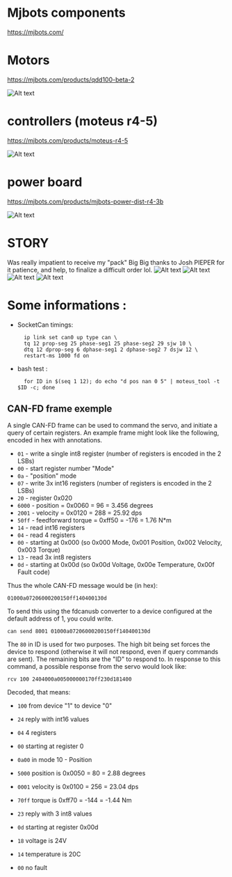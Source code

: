 # Mjbots components

https://mjbots.com/

# Motors
https://mjbots.com/products/qdd100-beta-2

![Alt text](../images/mjbots/qdd100.jpg?raw=true)

# controllers (moteus r4-5)
https://mjbots.com/products/moteus-r4-5

![Alt text](../images/mjbots/moteus-r45.jpg?raw=true)

# power board
https://mjbots.com/products/mjbots-power-dist-r4-3b

![Alt text](../images/mjbots/power_dist_r43b.jpg?raw=true)


# STORY

Was really impatient to receive my "pack"
Big Big thanks to Josh PIEPER for it patience, and help, to finalize a difficult order lol.
![Alt text](../images/mjbots/box1.jpg?raw=true)
![Alt text](../images/mjbots/box2.jpg?raw=true)
![Alt text](../images/mjbots/box3.jpg?raw=true)
![Alt text](../images/mjbots/box4.jpg?raw=true)

# Some informations :

* SocketCan timings:

        ip link set can0 up type can \
        tq 12 prop-seg 25 phase-seg1 25 phase-seg2 29 sjw 10 \
        dtq 12 dprop-seg 6 dphase-seg1 2 dphase-seg2 7 dsjw 12 \
        restart-ms 1000 fd on

* bash test :

        for ID in $(seq 1 12); do echo "d pos nan 0 5" | moteus_tool -t $ID -c; done

## CAN-FD frame exemple ##

A single CAN-FD frame can be used to command the servo, and initiate a
query of certain registers.  An example frame might look like the
following, encoded in hex with annotations.

- `01` - write a single int8 register (number of registers is encoded
  in the 2 LSBs)
 - `00` - start register number "Mode"
 - `0a` - "position" mode
- `07` - write 3x int16 registers (number of registers is encoded in
  the 2 LSBs)
 - `20` - register 0x020
 - `6000` - position = 0x0060 = 96 = 3.456 degrees
 - `2001` - velocity = 0x0120 = 288 = 25.92 dps
 - `50ff` - feedforward torque = 0xff50 = -176 = 1.76 N*m
- `14` - read int16 registers
 - `04` - read 4 registers
 - `00` - starting at 0x000 (so 0x000 Mode, 0x001 Position, 0x002
   Velocity, 0x003 Torque)
- `13` - read 3x int8 registers
 - `0d` - starting at 0x00d (so 0x00d Voltage, 0x00e Temperature,
    0x00f Fault code)

Thus the whole CAN-FD message would be (in hex):

`01000a07206000200150ff140400130d`

To send this using the fdcanusb converter to a device configured at
the default address of 1, you could write.

`can send 8001 01000a07206000200150ff140400130d`

The `80` in ID is used for two purposes.  The high bit being set
forces the device to respond (otherwise it will not respond, even if
query commands are sent).  The remaining bits are the "ID" to respond
to.  In response to this command, a possible response from the servo
would look like:

`rcv 100 2404000a005000000170ff230d181400`

Decoded, that means:

- `100` from device "1" to device "0"

- `24` reply with int16 values
 - `04` 4 registers
 - `00` starting at register 0
 - `0a00` in mode 10 - Position
 - `5000` position is 0x0050 = 80 = 2.88 degrees
 - `0001` velocity is 0x0100 = 256 = 23.04 dps
 - `70ff` torque is 0xff70 = -144 = -1.44 Nm
- `23` reply with 3 int8 values
 - `0d` starting at register 0x00d
 - `18` voltage is 24V
 - `14` temperature is 20C
 - `00` no fault